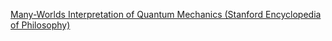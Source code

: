 [Many-Worlds Interpretation of Quantum Mechanics (Stanford Encyclopedia of Philosophy)](https://plato.stanford.edu/entries/qm-manyworlds/)


